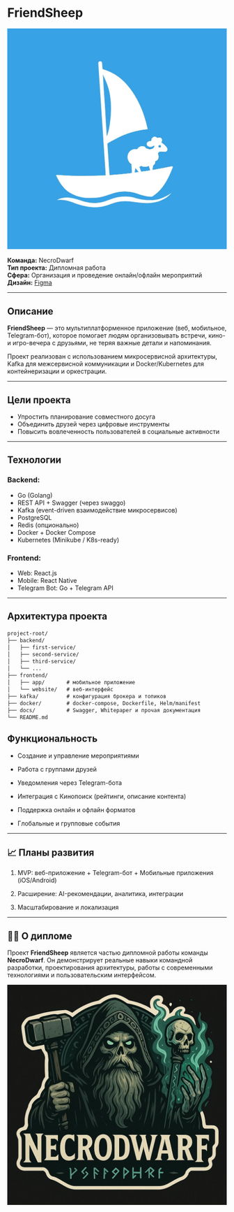 # FriendSheep

<img src=".\assets\logo-app.jpg" title="" alt="FriendSheep Logo" data-align="center">

**Команда:** NecroDwarf  
**Тип проекта:** Дипломная работа  
**Сфера:** Организация и проведение онлайн/офлайн мероприятий  
**Дизайн:** [Figma](https://www.figma.com/design/8KAL0DWM5TzdIcL45NiOgs/FriendShip?node-id=0-1&t=ZhU9IIhvY80N8Mw9-1)

---

## Описание

**FriendSheep** — это мультиплатформенное приложение (веб, мобильное, Telegram-бот), которое помогает людям организовывать встречи, кино- и игро-вечера с друзьями, не теряя важные детали и напоминания.

Проект реализован с использованием микросервисной архитектуры, Kafka для межсервисной коммуникации и Docker/Kubernetes для контейнеризации и оркестрации.

---

## Цели проекта

- Упростить планирование совместного досуга
- Объединить друзей через цифровые инструменты
- Повысить вовлеченность пользователей в социальные активности

---

## Технологии

### Backend:

- Go (Golang)
- REST API + Swagger (через swaggo)
- Kafka (event-driven взаимодействие микросервисов)
- PostgreSQL
- Redis (опционально)
- Docker + Docker Compose
- Kubernetes (Minikube / K8s-ready)

### Frontend:

- Web: React.js
- Mobile: React Native
- Telegram Bot: Go + Telegram API

---

## Архитектура проекта

```plaintext
project-root/
├── backend/
│   ├── first-service/
│   ├── second-service/
│   ├── third-service/
│   └── ...
├── frontend/
│   ├── app/       # мобильное приложение
│   └── website/   # веб-интерфейс
├── kafka/         # конфигурация брокера и топиков
├── docker/        # docker-compose, Dockerfile, Helm/manifest
├── docs/          # Swagger, Whitepaper и прочая документация
└── README.md
```

## Функциональность

- Создание и управление мероприятиями

- Работа с группами друзей

- Уведомления через Telegram-бота

- Интеграция с Кинопоиск (рейтинги, описание контента)

- Поддержка онлайн и офлайн форматов

- Глобальные и групповые события

---

## 📈 Планы развития

1. MVP: веб-приложение + Telegram-бот + Мобильные приложения (iOS/Android)

2. Расширение: AI-рекомендации, аналитика, интеграции

3. Масштабирование и локализация

---

## 👨‍🎓 О дипломе

Проект **FriendSheep** является частью дипломной работы команды **NecroDwarf**. Он демонстрирует реальные навыки командной разработки, проектирования архитектуры, работы с современными технологиями и пользовательским интерфейсом.

<img src=".\assets\logo-necrodwarf.jpg" title="" alt="FriendSheep Logo" data-align="center">
